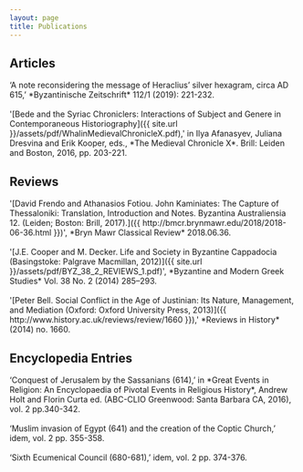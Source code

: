 ```yaml
---
layout: page
title: Publications
---
```


<h2>Articles</h2>
‘A note reconsidering the message of Heraclius’ silver hexagram, circa AD 615,’ *Byzantinische Zeitschrift* 112/1 (2019): 221-232.
<br>
<br/>'[Bede and the Syriac Chroniclers: Interactions of Subject and Genere in Contemporaneous Historiography]({{ site.url }}/assets/pdf/WhalinMedievalChronicleX.pdf),' in Ilya Afanasyev, Juliana Dresvina and Erik Kooper, eds., *The Medieval Chronicle X*. Brill: Leiden and Boston, 2016, pp. 203-221.

<h2>Reviews</h2>
'[David Frendo and Athanasios Fotiou. John Kaminiates: The Capture of Thessaloniki: Translation, Introduction and Notes. Byzantina Australiensia 12. (Leiden; Boston: Brill, 2017).]({{ http://bmcr.brynmawr.edu/2018/2018-06-36.html }})', *Bryn Mawr Classical Review* 2018.06.36.
<br>
<br/>'[J.E. Cooper and M. Decker. Life and Society in Byzantine Cappadocia (Basingstoke: Palgrave Macmillan, 2012)]({{ site.url }}/assets/pdf/BYZ_38_2_REVIEWS_1.pdf)', *Byzantine and Modern Greek Studies* Vol. 38 No. 2 (2014) 285–293.
<br>
<br>'[Peter Bell. Social Conflict in the Age of Justinian: Its Nature, Management, and Mediation (Oxford: Oxford University Press, 2013)]({{ http://www.history.ac.uk/reviews/review/1660 }}),' *Reviews in History* (2014) no. 1660.

<h2>Encyclopedia Entries</h2>
‘Conquest of Jerusalem by the Sassanians (614),’ in *Great Events in Religion: An Encyclopaedia of Pivotal Events in Religious History*, Andrew Holt and Florin Curta ed. (ABC-CLIO Greenwood: Santa Barbara CA, 2016), vol. 2 pp.340-342.
<br>
<br/>‘Muslim invasion of Egypt (641) and the creation of the Coptic Church,’ idem, vol. 2 pp. 355-358.
<br>
<br/>‘Sixth Ecumenical Council (680-681),’ idem, vol. 2 pp. 374-376.
